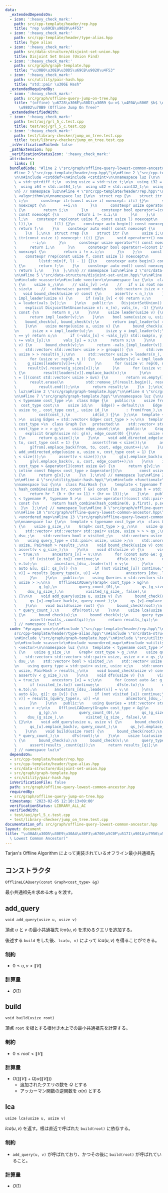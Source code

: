 ```yaml
---
data:
  _extendedDependsOn:
  - icon: ':heavy_check_mark:'
    path: src/cpp-template/header/rep.hpp
    title: "rep \u69CB\u9020\u4F53"
  - icon: ':heavy_check_mark:'
    path: src/cpp-template/header/type-alias.hpp
    title: Type alias
  - icon: ':heavy_check_mark:'
    path: src/data-structure/disjoint-set-union.hpp
    title: Disjoint Set Union (Union Find)
  - icon: ':heavy_check_mark:'
    path: src/graph/graph-template.hpp
    title: "\u30B0\u30E9\u30D5\u69CB\u9020\u4F53"
  - icon: ':heavy_check_mark:'
    path: src/utility/pair-hash.hpp
    title: "std::pair \u306E Hash"
  _extendedRequiredBy:
  - icon: ':heavy_check_mark:'
    path: src/graph/offline-query-jump-on-tree.hpp
    title: "(offine) \u6728\u306E\u30D1\u30B9 $u-v$ \u4E0A\u306E $k$ \u756A\u76EE\u306E\
      \u9802\u70B9 (Offline Jump On Tree)"
  _extendedVerifiedWith:
  - icon: ':heavy_check_mark:'
    path: test/aoj/grl_5_c.test.cpp
    title: test/aoj/grl_5_c.test.cpp
  - icon: ':heavy_check_mark:'
    path: test/library-checker/jump_on_tree.test.cpp
    title: test/library-checker/jump_on_tree.test.cpp
  _isVerificationFailed: false
  _pathExtension: hpp
  _verificationStatusIcon: ':heavy_check_mark:'
  attributes:
    links: []
  bundledCode: "#line 2 \"src/graph/offline-query-lowest-common-ancestor.hpp\"\n\n\
    #line 2 \"src/cpp-template/header/rep.hpp\"\n\n#line 2 \"src/cpp-template/header/type-alias.hpp\"\
    \n\n#include <cstddef>\n#include <cstdint>\n\nnamespace luz {\n\n  using isize\
    \ = std::ptrdiff_t;\n  using usize = std::size_t;\n\n  using i32 = std::int32_t;\n\
    \  using i64 = std::int64_t;\n  using u32 = std::uint32_t;\n  using u64 = std::uint64_t;\n\
    \n} // namespace luz\n#line 4 \"src/cpp-template/header/rep.hpp\"\n\n#include\
    \ <algorithm>\n\nnamespace luz {\n\n  struct rep {\n    struct itr {\n      usize\
    \ i;\n      constexpr itr(const usize i) noexcept: i(i) {}\n      void operator++()\
    \ noexcept {\n        ++i;\n      }\n      constexpr usize operator*() const noexcept\
    \ {\n        return i;\n      }\n      constexpr bool operator!=(const itr x)\
    \ const noexcept {\n        return i != x.i;\n      }\n    };\n    const itr f,\
    \ l;\n    constexpr rep(const usize f, const usize l) noexcept\n        : f(std::min(f,\
    \ l)),\n          l(l) {}\n    constexpr auto begin() const noexcept {\n     \
    \ return f;\n    }\n    constexpr auto end() const noexcept {\n      return l;\n\
    \    }\n  };\n\n  struct rrep {\n    struct itr {\n      usize i;\n      constexpr\
    \ itr(const usize i) noexcept: i(i) {}\n      void operator++() noexcept {\n \
    \       --i;\n      }\n      constexpr usize operator*() const noexcept {\n  \
    \      return i;\n      }\n      constexpr bool operator!=(const itr x) const\
    \ noexcept {\n        return i != x.i;\n      }\n    };\n    const itr f, l;\n\
    \    constexpr rrep(const usize f, const usize l) noexcept\n        : f(l - 1),\n\
    \          l(std::min(f, l) - 1) {}\n    constexpr auto begin() const noexcept\
    \ {\n      return f;\n    }\n    constexpr auto end() const noexcept {\n     \
    \ return l;\n    }\n  };\n\n} // namespace luz\n#line 2 \"src/data-structure/disjoint-set-union.hpp\"\
    \n\n#line 5 \"src/data-structure/disjoint-set-union.hpp\"\n\n#line 7 \"src/data-structure/disjoint-set-union.hpp\"\
    \n#include <cassert>\n#include <vector>\n\nnamespace luz {\n\n  class DisjointSetUnion\
    \ {\n    usize n_;\n\n    // vals_[v] :=\n    //   if v is root node: -1 * component\
    \ size\n    //   otherwise: parent node\n    std::vector< isize > vals_;\n\n \
    \   void bound_check(usize v) const {\n      assert(v < n_);\n    }\n\n    usize\
    \ impl_leader(usize v) {\n      if (vals_[v] < 0) return v;\n      return vals_[v]\
    \ = leader(vals_[v]);\n    }\n\n   public:\n    DisjointSetUnion() = default;\n\
    \    explicit DisjointSetUnion(usize n): n_(n), vals_(n, -1) {}\n\n    usize size()\
    \ const {\n      return n_;\n    }\n\n    usize leader(usize v) {\n      bound_check(v);\n\
    \      return impl_leader(v);\n    }\n\n    bool same(usize u, usize v) {\n  \
    \    bound_check(u), bound_check(v);\n      return impl_leader(u) == impl_leader(v);\n\
    \    }\n\n    usize merge(usize u, usize v) {\n      bound_check(u);\n      bound_check(v);\n\
    \n      isize x = impl_leader(u);\n      isize y = impl_leader(v);\n      if (x\
    \ == y) return x;\n      if (-vals_[x] < -vals_[y]) std::swap(x, y);\n      vals_[x]\
    \ += vals_[y];\n      vals_[y] = x;\n      return x;\n    }\n\n    usize group_size(usize\
    \ v) {\n      bound_check(v);\n      return -vals_[impl_leader(v)];\n    }\n\n\
    \    std::vector< std::vector< usize > > groups() {\n      std::vector< std::vector<\
    \ usize > > result(n_);\n\n      std::vector< usize > leaders(n_), g_sizes(n_);\n\
    \      for (usize v: rep(0, n_)) {\n        leaders[v] = impl_leader(v);\n   \
    \     g_sizes[leaders[v]]++;\n      }\n      for (usize v: rep(0, n_)) {\n   \
    \     result[v].reserve(g_sizes[v]);\n      }\n      for (usize v: rep(0, n_))\
    \ {\n        result[leaders[v]].emplace_back(v);\n      }\n\n      auto empty_check\
    \ = [](const std::vector< usize > &vs) {\n        return vs.empty();\n      };\n\
    \      result.erase(\n          std::remove_if(result.begin(), result.end(), empty_check),\n\
    \          result.end());\n\n      return result;\n    }\n  };\n\n} // namespace\
    \ luz\n#line 2 \"src/graph/graph-template.hpp\"\n\n#line 4 \"src/graph/graph-template.hpp\"\
    \n\n#line 7 \"src/graph/graph-template.hpp\"\n\nnamespace luz {\n\n  template\
    \ < typename cost_type >\n  class Edge {\n   public:\n    usize from, to;\n  \
    \  cost_type cost;\n    usize id;\n    Edge() = default;\n    Edge(usize from_,\
    \ usize to_, cost_type cost_, usize id_)\n        : from(from_),\n          to(to_),\n\
    \          cost(cost_),\n          id(id_) {}\n  };\n\n  template < typename cost_type\
    \ >\n  using Edges = std::vector< Edge< cost_type > >;\n\n  template < typename\
    \ cost_type >\n  class Graph {\n   protected:\n    std::vector< std::vector< Edge<\
    \ cost_type > > > g;\n    usize edge_count;\n\n   public:\n    Graph() = default;\n\
    \    explicit Graph(usize n): g(n), edge_count(0) {}\n\n    usize size() const\
    \ {\n      return g.size();\n    }\n\n    void add_directed_edge(usize from, usize\
    \ to, cost_type cost = 1) {\n      assert(from < size());\n      assert(to < size());\n\
    \      g[from].emplace_back(from, to, cost, edge_count++);\n    }\n\n    void\
    \ add_undirected_edge(usize u, usize v, cost_type cost = 1) {\n      assert(u\
    \ < size());\n      assert(v < size());\n      g[u].emplace_back(u, v, cost, edge_count);\n\
    \      g[v].emplace_back(v, u, cost, edge_count++);\n    }\n\n    inline Edges<\
    \ cost_type > &operator[](const usize &v) {\n      return g[v];\n    }\n\n   \
    \ inline const Edges< cost_type > &operator[](\n        const usize &v) const\
    \ {\n      return g[v];\n    }\n  };\n\n} // namespace luz\n#line 2 \"src/utility/pair-hash.hpp\"\
    \n\n#line 4 \"src/utility/pair-hash.hpp\"\n\n#include <functional>\n#include <utility>\n\
    \nnamespace luz {\n\n  class PairHash {\n    template < typename T >\n    usize\
    \ hash_combine(usize hr, const T &x) const {\n      usize h = std::hash< T >()(x);\n\
    \      return hr ^ (h + (hr << 11) + (hr >> 13));\n    }\n\n   public:\n    template\
    \ < typename F, typename S >\n    usize operator()(const std::pair< F, S > &p)\
    \ const {\n      return hash_combine(hash_combine(0, p.first), p.second);\n  \
    \  }\n  };\n\n} // namespace luz\n#line 8 \"src/graph/offline-query-lowest-common-ancestor.hpp\"\
    \n\n#line 10 \"src/graph/offline-query-lowest-common-ancestor.hpp\"\n#include\
    \ <unordered_map>\n#line 13 \"src/graph/offline-query-lowest-common-ancestor.hpp\"\
    \n\nnamespace luz {\n\n  template < typename cost_type >\n  class OfflineLCAQuery\
    \ {\n    usize g_size_;\n    Graph< cost_type > g_;\n\n    usize query_count_;\n\
    \    std::vector< std::vector< std::pair< usize, usize > > > qs_;\n\n    DisjointSetUnion\
    \ dsu_;\n    std::vector< bool > visited_;\n    std::vector< usize > ancestors_;\n\
    \n    using query_type = std::pair< usize, usize >;\n    std::unordered_map< query_type,\
    \ usize, PairHash > results_;\n\n    void bound_check(usize v) const {\n     \
    \ assert(v < g_size_);\n    }\n\n    void dfs(usize v) {\n      visited_[v]  \
    \ = true;\n      ancestors_[v] = v;\n\n      for (const auto &e: g_[v]) {\n  \
    \      if (visited_[e.to]) continue;\n        dfs(e.to);\n        dsu_.merge(v,\
    \ e.to);\n        ancestors_[dsu_.leader(v)] = v;\n      }\n\n      for (const\
    \ auto &[u, qi]: qs_[v]) {\n        if (not visited_[u]) continue;\n        results_[query_type(u,\
    \ v)] = results_[query_type(v, u)] =\n            ancestors_[dsu_.leader(u)];\n\
    \      }\n    }\n\n   public:\n    using Queries = std::vector< std::pair< usize,\
    \ usize > >;\n\n    OfflineLCAQuery(Graph< cost_type > &g)\n        : g_size_(g.size()),\n\
    \          g_(g),\n          query_count_(0),\n          qs_(g_size_),\n     \
    \     dsu_(g_size_),\n          visited_(g_size_, false),\n          ancestors_(g_size_)\
    \ {}\n\n    void add_query(usize u, usize v) {\n      bound_check(u);\n      bound_check(v);\n\
    \      qs_[u].emplace_back(v, query_count_);\n      qs_[v].emplace_back(u, query_count_);\n\
    \    }\n\n    void build(usize root) {\n      bound_check(root);\n      results_.reserve(2\
    \ * query_count_);\n      dfs(root);\n    }\n\n    usize lca(usize u, usize v)\
    \ {\n      bound_check(u);\n      bound_check(v);\n      query_type qi(u, v);\n\
    \      assert(results_.count(qi));\n      return results_[qi];\n    }\n  };\n\n\
    } // namespace luz\n"
  code: "#pragma once\n\n#include \"src/cpp-template/header/rep.hpp\"\n#include \"\
    src/cpp-template/header/type-alias.hpp\"\n#include \"src/data-structure/disjoint-set-union.hpp\"\
    \n#include \"src/graph/graph-template.hpp\"\n#include \"src/utility/pair-hash.hpp\"\
    \n\n#include <cassert>\n#include <unordered_map>\n#include <utility>\n#include\
    \ <vector>\n\nnamespace luz {\n\n  template < typename cost_type >\n  class OfflineLCAQuery\
    \ {\n    usize g_size_;\n    Graph< cost_type > g_;\n\n    usize query_count_;\n\
    \    std::vector< std::vector< std::pair< usize, usize > > > qs_;\n\n    DisjointSetUnion\
    \ dsu_;\n    std::vector< bool > visited_;\n    std::vector< usize > ancestors_;\n\
    \n    using query_type = std::pair< usize, usize >;\n    std::unordered_map< query_type,\
    \ usize, PairHash > results_;\n\n    void bound_check(usize v) const {\n     \
    \ assert(v < g_size_);\n    }\n\n    void dfs(usize v) {\n      visited_[v]  \
    \ = true;\n      ancestors_[v] = v;\n\n      for (const auto &e: g_[v]) {\n  \
    \      if (visited_[e.to]) continue;\n        dfs(e.to);\n        dsu_.merge(v,\
    \ e.to);\n        ancestors_[dsu_.leader(v)] = v;\n      }\n\n      for (const\
    \ auto &[u, qi]: qs_[v]) {\n        if (not visited_[u]) continue;\n        results_[query_type(u,\
    \ v)] = results_[query_type(v, u)] =\n            ancestors_[dsu_.leader(u)];\n\
    \      }\n    }\n\n   public:\n    using Queries = std::vector< std::pair< usize,\
    \ usize > >;\n\n    OfflineLCAQuery(Graph< cost_type > &g)\n        : g_size_(g.size()),\n\
    \          g_(g),\n          query_count_(0),\n          qs_(g_size_),\n     \
    \     dsu_(g_size_),\n          visited_(g_size_, false),\n          ancestors_(g_size_)\
    \ {}\n\n    void add_query(usize u, usize v) {\n      bound_check(u);\n      bound_check(v);\n\
    \      qs_[u].emplace_back(v, query_count_);\n      qs_[v].emplace_back(u, query_count_);\n\
    \    }\n\n    void build(usize root) {\n      bound_check(root);\n      results_.reserve(2\
    \ * query_count_);\n      dfs(root);\n    }\n\n    usize lca(usize u, usize v)\
    \ {\n      bound_check(u);\n      bound_check(v);\n      query_type qi(u, v);\n\
    \      assert(results_.count(qi));\n      return results_[qi];\n    }\n  };\n\n\
    } // namespace luz\n"
  dependsOn:
  - src/cpp-template/header/rep.hpp
  - src/cpp-template/header/type-alias.hpp
  - src/data-structure/disjoint-set-union.hpp
  - src/graph/graph-template.hpp
  - src/utility/pair-hash.hpp
  isVerificationFile: false
  path: src/graph/offline-query-lowest-common-ancestor.hpp
  requiredBy:
  - src/graph/offline-query-jump-on-tree.hpp
  timestamp: '2023-02-05 12:10:13+09:00'
  verificationStatus: LIBRARY_ALL_AC
  verifiedWith:
  - test/aoj/grl_5_c.test.cpp
  - test/library-checker/jump_on_tree.test.cpp
documentation_of: src/graph/offline-query-lowest-common-ancestor.hpp
layout: document
title: "\u30AA\u30D5\u30E9\u30A4\u30F3\u6700\u5C0F\u5171\u901A\u7956\u5148 (Offline\
  \ Lowest Common Ancestor)"
---
```


Tarjan's Offline Algorithm によって実装されているオフライン最小共通祖先

## コンストラクタ
```
OfflineLCAQuery(const Graph<cost_type> &g)
```

最小共通祖先を求める木 `g` を渡す。

## add_query
```
void add_query(usize u, usize v)
```

頂点 $u$ と $v$ の最小共通祖先 $lca(u, v)$ を求めるクエリを追加する。

後述する `build` をした後、`lca(u, v)` によって $lca(u, v)$ を得ることができる。

### 制約
- $0 \leq u, v < \|V\|$

### 計算量
- $O(1)$

## build
```
void build(usize root)
```

頂点 `root` を根とする根付き木上での最小共通祖先を計算する。

### 制約
- $0 \leq root < \|V\|$

### 計算量
- $O((\|V\| + Q) \alpha (\|V\|))$
  - 追加されたクエリの数を $Q$ とする
  - アッカーマン関数の逆関数を $\alpha(n)$ とする

## lca
```
usize lca(usize u, usize v)
```

$lca(u, v)$ を返す。根は直近で呼ばれた `build(root)` に依存する。

### 制約
- `add_query(u, v)` が呼ばれており、かつその後に `build(root)` が呼ばれていること。

### 計算量
- $O(1)$

